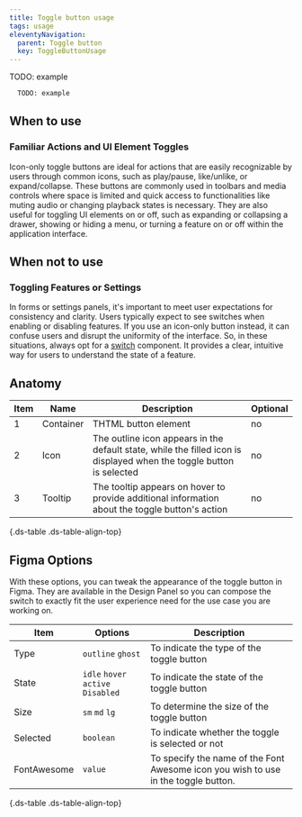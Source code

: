 ```yaml
---
title: Toggle button usage
tags: usage
eleventyNavigation:
  parent: Toggle button
  key: ToggleButtonUsage
---
```


<section class="no-heading">

<div class="ds-example">
  TODO: example
</div>

<div class="ds-code">

  ```html
    TODO: example
  ```

</div>

</section>

<section>

## When to use

### Familiar Actions and UI Element Toggles
Icon-only toggle buttons are ideal for actions that are easily recognizable by users through common icons, such as play/pause, like/unlike, or expand/collapse. These buttons are commonly used in toolbars and media controls where space is limited and quick access to functionalities like muting audio or changing playback states is necessary. They are also useful for toggling UI elements on or off, such as expanding or collapsing a drawer, showing or hiding a menu, or turning a feature on or off within the application interface.

</section>

<section>

## When not to use

### Toggling Features or Settings
In forms or settings panels, it's important to meet user expectations for consistency and clarity. Users typically expect to see switches when enabling or disabling features. If you use an icon-only button instead, it can confuse users and disrupt the uniformity of the interface. So, in these situations, always opt for a [switch](/categories/components/switch/) component. It provides a clear, intuitive way for users to understand the state of a feature.

</section>

## Anatomy

<div class="ds-table-wrapper">

|Item|Name| Description | Optional|
|-|-|-|-|
|1|Container|THTML button  element 	|no|
|2|Icon|The outline icon appears in the default state, while the filled icon is displayed when the toggle button is selected|no|
|3|Tooltip|The tooltip appears on hover to provide additional information about the toggle button's action|no|

{.ds-table .ds-table-align-top}

</div>

</section>

<section>

## Figma Options

With these options, you can tweak the appearance of the toggle button in Figma. They are available in the Design Panel so you can compose the switch to exactly fit the user experience need for the use case you are working on.

<div class="ds-table-wrapper">

|Item|Options|Description|
|-|-|-|
|Type|`outline` `ghost`|To indicate the type of the toggle button |
|State |`idle` `hover` `active` `Disabled`|To indicate the state of the toggle button|
|Size|`sm` `md` `lg`|To determine the size of the toggle button|
|Selected|`boolean`|To indicate whether the toggle is selected or not|
|FontAwesome|`value`|To specify the name of the Font Awesome icon you wish to use in the toggle button.|


{.ds-table .ds-table-align-top}

</div>

</section>
